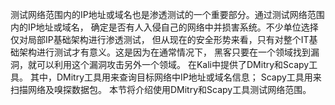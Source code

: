 测试网络范围内的IP地址或域名也是渗透测试的一个重要部分。通过测试网络范围内的IP地址或域名，
确定是否有人入侵自己的网络中并损害系统。不少单位选择仅对局部IP基础架构进行渗透测试，
但从现在的安全形势来看，只有对整个IT基础架构进行测试才有意义。这是因为在通常情况下，
黑客只要在一个领域找到漏洞，就可以利用这个漏洞攻击另外一个领域。
在Kali中提供了DMitry和Scapy工具。
其中，DMitry工具用来查询目标网络中IP地址或域名信息；
Scapy工具用来扫描网络及嗅探数据包。
本节将介绍使用DMitry和Scapy工具测试网络范围。
